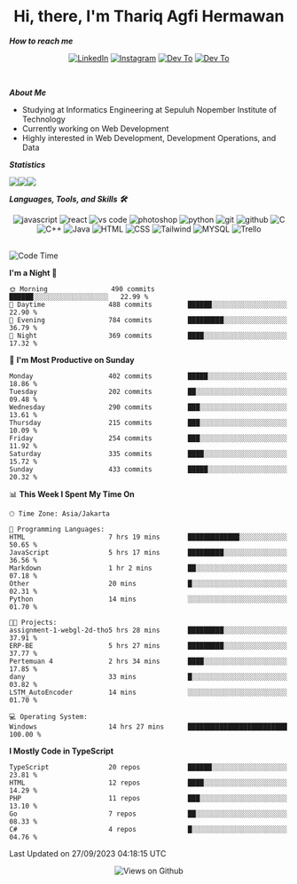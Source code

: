 <div align="center">
  <h1>Hi, there, I'm Thariq Agfi Hermawan</h1>
</div>


***How to reach me***
<p align='center'>
   <a href="https://www.linkedin.com/in/thariqagfihermawan" target="_blank"><img src="https://img.shields.io/badge/LinkedIn-0077B5?style=for-the-badge&logo=linkedin&logoColor=white" alt="LinkedIn"></a>
   <a href="https://www.instagram.com/thoriqagfi" target="_blank"><img src="https://img.shields.io/badge/Instagram-E4405F?style=for-the-badge&logo=instagram&logoColor=white" alt="Instagram"></a>
   <a href="https://medium.com/@thoriq.aghfi60" target="_blank"><img src="https://img.shields.io/badge/Medium-12100E?style=for-the-badge&logo=medium&logoColor=white" alt="Dev To"></a>
   <a href="https://linktr.ee/thoriqagfi" target="_blank"><img src="https://img.shields.io/badge/linktree-1de9b6?style=for-the-badge&logo=linktree&logoColor=white" alt="Dev To"></a>
</p>

<br>

***About Me***
- Studying at Informatics Engineering at Sepuluh Nopember Institute of Technology
- Currently working on Web Development
- Highly interested in Web Development, Development Operations, and Data

***Statistics***

<!-- [![GitHub Streak](http://github-readme-streak-stats.herokuapp.com?user=thoriqagfi&theme=dark)](https://git.io/streak-stats) -->

<div align="center">
  <div style="display: flex;">
    <img src="http://github-readme-streak-stats.herokuapp.com?user=thoriqagfi&theme=chartreuse-dark"/>
    <img src="https://github-readme-stats.vercel.app/api/top-langs/?username=thoriqagfi&layout=compact&&theme=chartreuse-dark&langs_count=8)](https://github.com/thoriqagfi"/>
    <img src="https://github-readme-stats.vercel.app/api?username=thoriqagfi&show_icons=true&theme=chartreuse-dark"/>
  </div>
</div>

<!-- [![Top Langs](https://github-readme-stats.vercel.app/api/top-langs/?username=thoriqagfi&layout=compact&&theme=chartreuse-dark&langs_count=8)](https://github.com/thoriqagfi)
< ![Agfi's GitHub stats](https://github-readme-stats.vercel.app/api?username=thoriqagfi&show_icons=true&theme=chartreuse-dark) -->

***Languages, Tools, and Skills 🛠***

  <div align="center">
    <img src="https://img.shields.io/badge/JavaScript-F7DF1E?style=for-the-badge&logo=javascript&logoColor=black" alt="javascript" />
    <img src="https://img.shields.io/badge/React-61DAFB?style=for-the-badge&logo=react&logoColor=black" alt="react" />
    <img src="https://img.shields.io/badge/vs%20code-007ACC?style=for-the-badge&logo=visual%20studio%20code&logoColor=white" alt="vs code" />
    <img src="https://img.shields.io/badge/adobe%20photoshop-31A8FF?style=for-the-badge&logo=adobe%20photoshop&logoColor=white" alt="photoshop" />
    <img src="https://img.shields.io/badge/python-3776AB?style=for-the-badge&logo=python&logoColor=white" alt="python" />
    <img src="https://img.shields.io/badge/Git-F05032?style=for-the-badge&logo=git&logoColor=white" alt="git" />
    <img src="https://img.shields.io/badge/GitHub-100000?style=for-the-badge&logo=github&logoColor=white" alt="github" />
    <img src="https://img.shields.io/badge/c-%2300599C.svg?style=for-the-badge&logo=c&logoColor=white" alt="C" />
    <img src="https://img.shields.io/badge/c++-%2300599C.svg?style=for-the-badge&logo=c%2B%2B&logoColor=white" alt="C++" />
    <img src="https://img.shields.io/badge/Java-ED8B00?style=for-the-badge&logo=java&logoColor=white" alt="Java"/>
    <img src="https://img.shields.io/badge/HTML5-E34F26?style=for-the-badge&logo=html5&logoColor=white" alt="HTML" />
    <img src="https://img.shields.io/badge/CSS-239120?&style=for-the-badge&logo=css3&logoColor=white" alt ="CSS" />
    <img src="https://img.shields.io/badge/tailwindcss-%2338B2AC.svg?style=for-the-badge&logo=tailwind-css&logoColor=white" alt="Tailwind" />
    <img src="https://img.shields.io/badge/MySQL-00000F?style=for-the-badge&logo=mysql&logoColor=white" alt="MYSQL" />
    <img src="https://img.shields.io/badge/Trello-%23026AA7.svg?style=for-the-badge&logo=Trello&logoColor=white" alt="Trello" />
  </div><br>

<!--START_SECTION:waka-->
![Code Time](http://img.shields.io/badge/Code%20Time-667%20hrs%2029%20mins-blue)

**I'm a Night 🦉** 

```text
🌞 Morning                490 commits         ██████░░░░░░░░░░░░░░░░░░░   22.99 % 
🌆 Daytime                488 commits         ██████░░░░░░░░░░░░░░░░░░░   22.90 % 
🌃 Evening                784 commits         █████████░░░░░░░░░░░░░░░░   36.79 % 
🌙 Night                  369 commits         ████░░░░░░░░░░░░░░░░░░░░░   17.32 % 
```
📅 **I'm Most Productive on Sunday** 

```text
Monday                   402 commits         █████░░░░░░░░░░░░░░░░░░░░   18.86 % 
Tuesday                  202 commits         ██░░░░░░░░░░░░░░░░░░░░░░░   09.48 % 
Wednesday                290 commits         ███░░░░░░░░░░░░░░░░░░░░░░   13.61 % 
Thursday                 215 commits         ███░░░░░░░░░░░░░░░░░░░░░░   10.09 % 
Friday                   254 commits         ███░░░░░░░░░░░░░░░░░░░░░░   11.92 % 
Saturday                 335 commits         ████░░░░░░░░░░░░░░░░░░░░░   15.72 % 
Sunday                   433 commits         █████░░░░░░░░░░░░░░░░░░░░   20.32 % 
```


📊 **This Week I Spent My Time On** 

```text
🕑︎ Time Zone: Asia/Jakarta

💬 Programming Languages: 
HTML                     7 hrs 19 mins       █████████████░░░░░░░░░░░░   50.65 % 
JavaScript               5 hrs 17 mins       █████████░░░░░░░░░░░░░░░░   36.56 % 
Markdown                 1 hr 2 mins         ██░░░░░░░░░░░░░░░░░░░░░░░   07.18 % 
Other                    20 mins             █░░░░░░░░░░░░░░░░░░░░░░░░   02.31 % 
Python                   14 mins             ░░░░░░░░░░░░░░░░░░░░░░░░░   01.70 % 

🐱‍💻 Projects: 
assignment-1-webgl-2d-tho5 hrs 28 mins       █████████░░░░░░░░░░░░░░░░   37.91 % 
ERP-BE                   5 hrs 27 mins       █████████░░░░░░░░░░░░░░░░   37.77 % 
Pertemuan 4              2 hrs 34 mins       ████░░░░░░░░░░░░░░░░░░░░░   17.85 % 
dany                     33 mins             █░░░░░░░░░░░░░░░░░░░░░░░░   03.82 % 
LSTM_AutoEncoder         14 mins             ░░░░░░░░░░░░░░░░░░░░░░░░░   01.70 % 

💻 Operating System: 
Windows                  14 hrs 27 mins      █████████████████████████   100.00 % 
```

**I Mostly Code in TypeScript** 

```text
TypeScript               20 repos            ██████░░░░░░░░░░░░░░░░░░░   23.81 % 
HTML                     12 repos            ████░░░░░░░░░░░░░░░░░░░░░   14.29 % 
PHP                      11 repos            ███░░░░░░░░░░░░░░░░░░░░░░   13.10 % 
Go                       7 repos             ██░░░░░░░░░░░░░░░░░░░░░░░   08.33 % 
C#                       4 repos             █░░░░░░░░░░░░░░░░░░░░░░░░   04.76 % 
```




 Last Updated on 27/09/2023 04:18:15 UTC
<!--END_SECTION:waka-->

<div align="center">
<img src="https://komarev.com/ghpvc/?username=thoriqagfi&color=blue" alt="Views on Github" />
</div>